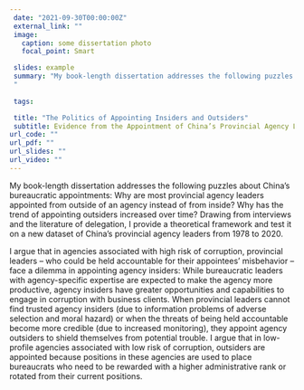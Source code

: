 ```yaml
---
 date: "2021-09-30T00:00:00Z"
 external_link: ""
 image:
   caption: some dissertation photo
   focal_point: Smart

 slides: example
 summary: "My book-length dissertation addresses the following puzzles about China’s bureaucratic appointments: Why are most provincial agency leaders appointed from outside of an agency instead of from inside? Why has the trend of appointing outsiders increased over time? Drawing from interviews and the literature of delegation, I provide a theoretical framework and test it on a new dataset of China’s provincial agency leaders from 1978 to 2020.
 "
 
 tags:

 title: "The Politics of Appointing Insiders and Outsiders"
 subtitle: Evidence from the Appointment of China’s Provincial Agency Leaders
url_code: ""
url_pdf: ""
url_slides: ""
url_video: ""
---
```


My book-length dissertation addresses the following puzzles about China’s bureaucratic appointments: Why are most provincial agency leaders appointed from outside of an agency instead of from inside? Why has the trend of appointing outsiders increased over time? Drawing from interviews and the literature of delegation, I provide a theoretical framework and test it on a new dataset of China’s provincial agency leaders from 1978 to 2020.
  
I argue that in agencies associated with high risk of corruption, provincial leaders – who could be held accountable for their appointees’ misbehavior – face a dilemma in appointing agency insiders: While bureaucratic leaders with agency-specific expertise are expected to make the agency more productive, agency insiders have greater opportunities and capabilities to engage in corruption with business clients. When provincial leaders cannot find trusted agency insiders (due to information problems of adverse selection and moral hazard) or when the threats of being held accountable become more credible (due to increased monitoring), they appoint agency outsiders to shield themselves from potential trouble. I argue that in low-profile agencies associated with low risk of corruption, outsiders are appointed because positions in these agencies are used to place bureaucrats who need to be rewarded with a higher administrative rank or rotated from their current positions.

